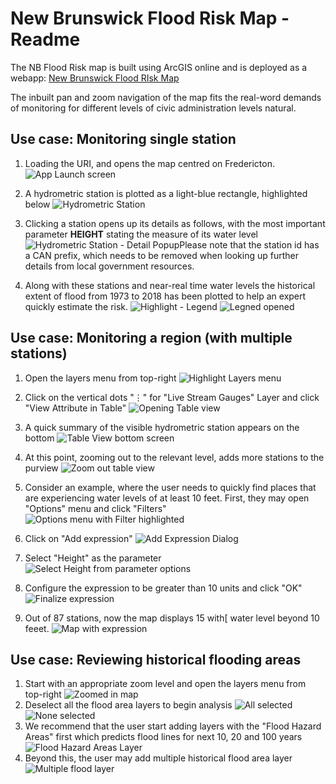 ﻿# New Brunswick Flood Risk Map - Readme

The NB Flood Risk map is built using ArcGIS online and is deployed as a webapp: [New Brunswick Flood RIsk Map](https://wiz8fvj50b7v31aq.maps.arcgis.com/apps/webappviewer/index.html?id=833c32082a9a4e49a45ae4e1401c3024)

The inbuilt pan and zoom navigation of the map fits the real-word demands of monitoring for different levels of civic administration levels natural. 


## Use case: Monitoring single station 

1. Loading the URI, and opens the map centred on Fredericton.
![App Launch screen](https://i.imgur.com/Hanl7m6.png) 
2. A hydrometric station is plotted as a light-blue rectangle, highlighted below
![Hydrometric Station](https://i.imgur.com/1b21IXL.png)
3. Clicking a station opens up its details as follows, with the most important parameter **HEIGHT** stating the measure of its water level
![Hydrometric Station - Detail Popup](https://i.imgur.com/ub41Nvm.png)Please note that the station id has a CAN prefix, which needs to be removed when looking up further details from local government resources. 

4. Along with these stations and near-real time water levels the historical extent of flood from 1973 to 2018 has been plotted to help an expert quickly estimate the risk. 
![Highlight - Legend](https://i.imgur.com/EIkBVSY.png)
![Legned opened](https://i.imgur.com/h1ChL58.png)&nbsp;
## Use case: Monitoring a region (with multiple stations)

1. Open the layers menu from top-right 
![Highlight Layers menu](https://i.imgur.com/YizhRdW.png)

2. Click on the vertical dots "⋮" for "Live Stream Gauges" Layer and click "View Attribute in Table" 
![Opening Table view](https://i.imgur.com/BOLbPOU.png)
3. A quick summary of the visible hydrometric station appears on the bottom 
![Table View bottom screen](https://i.imgur.com/3sIGLgo.png)
4. At this point, zooming out to the relevant level, adds more stations to the purview 
![Zoom out table view](https://i.imgur.com/F4uEG0W.png)
5. Consider an example, where the user needs to quickly find places that are experiencing water levels of at least 10 feet. First, they may open "Options" menu and click "Filters" 
![Options menu with Filter highlighted](https://i.imgur.com/oTFBi9U.png)
6. Click on "Add expression"
![Add Expression Dialog](https://i.imgur.com/ihtPcja.png)
7. Select "Height" as the parameter 
![Select Height from parameter options](https://i.imgur.com/XfoYyQU.png)
8. Configure the expression to be greater than 10 units and click "OK"
![Finalize expression](https://i.imgur.com/WuJBU58.png)
9.  Out of 87 stations, now the map displays 15 with[ water level beyond 10 feeet. 
![Map with expression](https://i.imgur.com/mnRQ75t.png)
## Use case: Reviewing historical flooding areas 

1. Start with an appropriate zoom level and open the layers menu from top-right
 ![Zoomed in map](https://i.imgur.com/yxEzCVw.png)
2. Deselect all the flood area layers to begin analysis
![All selected](https://i.imgur.com/hmyOHLX.png)![None selected](https://i.imgur.com/YVXm5a4.png)
3. We recommend that the user start adding layers with the "Flood Hazard Areas" first which predicts flood lines for next 10, 20 and 100 years 
![Flood Hazard Areas Layer](https://i.imgur.com/YTDz66O.png)
4. Beyond this, the user may add multiple historical flood area layer
![Multiple flood layer](https://i.imgur.com/6wYg8L5.png) 



